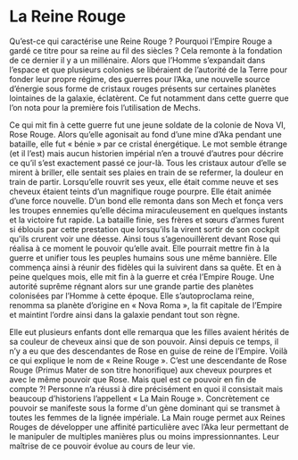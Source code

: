            
# La Reine Rouge
Qu’est-ce qui caractérise une Reine Rouge ? Pourquoi l’Empire Rouge a gardé ce titre pour sa reine au fil des siècles ? Cela remonte à la fondation de ce dernier il y a un millénaire. Alors que l’Homme s’expandait dans l’espace et que plusieurs colonies se libéraient de l’autorité de la Terre pour fonder leur propre régime, des guerres pour l’Aka, une nouvelle source d’énergie sous forme de cristaux rouges présents sur certaines planètes lointaines de la galaxie, éclatèrent. Ce fut notamment dans cette guerre que l’on nota pour la première fois l’utilisation de Mechs. 

Ce qui mit fin à cette guerre fut une jeune soldate de la colonie de Nova VI, Rose Rouge. Alors qu’elle agonisait au fond d’une mine d’Aka pendant une bataille, elle fut « bénie » par ce cristal énergétique. Le mot semble étrange (et il l’est) mais aucun historien impérial n’en a trouvé d’autres pour décrire ce qu’il s’est exactement passé ce jour-là. Tous les cristaux autour d’elle se mirent à briller, elle sentait ses plaies en train de se refermer, la douleur en train de partir. Lorsqu’elle rouvrit ses yeux, elle était comme neuve et ses cheveux étaient teints d’un magnifique rouge pourpre. Elle était animée d’une force nouvelle. D’un bond elle remonta dans son Mech et fonça vers les troupes ennemies qu’elle décima miraculeusement en quelques instants et la victoire fut rapide. La bataille finie, ses frères et sœurs d’armes furent si éblouis par cette prestation que lorsqu’ils la virent sortir de son cockpit qu'ils crurent voir une déesse. Ainsi tous s’agenouillèrent devant Rose qui réalisa à ce moment le pouvoir qu’elle avait. Elle pourrait mettre fin à la guerre et unifier tous les peuples humains sous une même bannière. Elle commença ainsi à réunir des fidèles qui la suivirent dans sa quête. Et en à peine quelques mois, elle mit fin à la guerre et créa l’Empire Rouge. Une autorité suprême régnant alors sur une grande partie des planètes colonisées par l’Homme à cette époque. Elle s’autoproclama reine, renomma sa planète d’origine en « Nova Roma », la fit capitale de l’Empire et maintint l’ordre ainsi dans la galaxie pendant tout son règne. 

Elle eut plusieurs enfants dont elle remarqua que les filles avaient hérités de sa couleur de cheveux ainsi que de son pouvoir. Ainsi depuis ce temps, il n’y a eu que des descendantes de Rose en guise de reine de l’Empire. Voilà ce qui explique le nom de « Reine Rouge ». C’est une descendante de Rose Rouge (Primus Mater de son titre honorifique) aux cheveux pourpres et avec le même pouvoir que Rose. Mais quel est ce pouvoir en fin de compte ?! Personne n’a réussi à dire précisément en quoi il consistait mais beaucoup d’historiens l’appellent « La Main Rouge ». Concrètement ce pouvoir se manifeste sous la forme d'un gène dominant qui se transmet à toutes les femmes de la lignée impériale. La Main rouge permet aux Reines Rouges de développer une affinité particulière avec l’Aka leur permettant de le manipuler de multiples manières plus ou moins impressionnantes. Leur maîtrise de ce pouvoir évolue au cours de leur vie.
